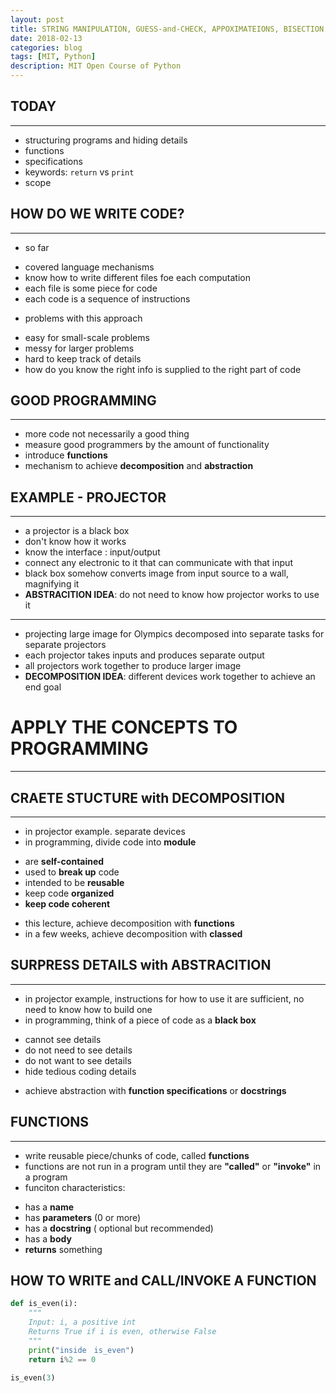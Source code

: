 ```yaml
---
layout: post
title: STRING MANIPULATION, GUESS-and-CHECK, APPOXIMATEIONS, BISECTION
date: 2018-02-13
categories: blog
tags: [MIT, Python]
description: MIT Open Course of Python
---
```


## TODAY
------
* structuring programs and hiding details
* functions
* specifications
* keywords: `return` vs `print`
* scope

## HOW DO WE WRITE CODE?
------
* so far
 - covered language mechanisms
 - know how to write different files foe each computation
 - each file is some piece for code
 - each code is a sequence of instructions

* problems with this approach
 - easy for small-scale problems
 - messy for larger problems
 - hard to keep track of details
 - how do you know the right info is supplied to the right part of code

## GOOD PROGRAMMING
------
* more code not necessarily a good thing
* measure good programmers by the amount of functionality
* introduce **functions**
* mechanism to achieve **decomposition** and **abstraction**

## EXAMPLE - PROJECTOR
------
* a projector is a black box
* don't know how it works
* know the interface : input/output
* connect any electronic to it that can communicate with that input
* black box somehow converts image from input source to a wall, magnifying it
* **ABSTRACITION IDEA**: do not need to know how projector works to use it 

------
* projecting large image for Olympics decomposed into separate tasks for separate projectors
* each projector takes inputs and produces separate output
* all projectors work together to produce larger image
* **DECOMPOSITION IDEA**: different devices work together to achieve an end goal

# APPLY THE CONCEPTS TO PROGRAMMING
------
## CRAETE STUCTURE with DECOMPOSITION
------
* in projector example. separate devices
* in programming, divide code into **module**
 - are **self-contained**
 - used to **break up** code
 - intended to be **reusable**
 - keep code **organized**
 - **keep code coherent**
* this lecture, achieve decomposition with **functions**
* in a few weeks, achieve decomposition with **classed**

## SURPRESS DETAILS with ABSTRACITION
------
* in projector example, instructions for how to use it are sufficient, no need to know how to build one
* in programming, think of a piece of code as a **black box**
 - cannot see details
 - do not need to see details
 - do not want to see details
 - hide tedious coding details
* achieve abstraction with **function specifications** or **docstrings**

## FUNCTIONS
------
* write reusable piece/chunks of code, called **functions**
* functions are not run in a program until they are **"called"** or **"invoke"** in a program
* funciton characteristics:
 - has a **name**
 - has **parameters** (0 or more)
 - has a **docstring** ( optional but recommended)
 - has a **body**
 - **returns** something

## HOW TO WRITE and CALL/INVOKE A FUNCTION

```python
def is_even(i):
    """
    Input: i, a positive int
    Returns True if i is even, otherwise False
    """
    print("inside　is_even")
    return i%2 == 0

is_even(3)
```



